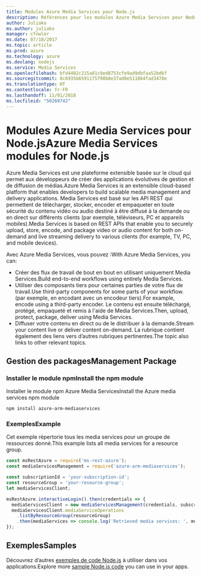 ```yaml
---
title: Modules Azure Media Services pour Node.js
description: Références pour les modules Azure Media Services pour Node.js
author: Juliako
ms.author: juliako
manager: cfowler
ms.date: 07/18/2017
ms.topic: article
ms.prod: azure
ms.technology: azure
ms.devlang: nodejs
ms.service: Media Services
ms.openlocfilehash: bfd4402c215a81c9ed8753cfe9ad9dbfaa52bd6f
ms.sourcegitcommit: 8c6935b6591175798b8e37ad0e511864fad3478e
ms.translationtype: HT
ms.contentlocale: fr-FR
ms.lasthandoff: 11/01/2018
ms.locfileid: "50269742"
---
```

# <a name="azure-media-services-modules-for-nodejs"></a><span data-ttu-id="875aa-103">Modules Azure Media Services pour Node.js</span><span class="sxs-lookup"><span data-stu-id="875aa-103">Azure Media Services modules for Node.js</span></span>

<span data-ttu-id="875aa-104">Azure Media Services est une plateforme extensible basée sur le cloud qui permet aux développeurs de créer des applications évolutives de gestion et de diffusion de médias.</span><span class="sxs-lookup"><span data-stu-id="875aa-104">Azure Media Services is an extensible cloud-based platform that enables developers to build scalable media management and delivery applications.</span></span> <span data-ttu-id="875aa-105">Media Services est basé sur les API REST qui permettent de télécharger, stocker, encoder et empaqueter en toute sécurité du contenu vidéo ou audio destiné à être diffusé à la demande ou en direct sur différents clients (par exemple, téléviseurs, PC et appareils mobiles).</span><span class="sxs-lookup"><span data-stu-id="875aa-105">Media Services is based on REST APIs that enable you to securely upload, store, encode, and package video or audio content for both on-demand and live streaming delivery to various clients (for example, TV, PC, and mobile devices).</span></span>

<span data-ttu-id="875aa-106">Avec Azure Media Services, vous pouvez :</span><span class="sxs-lookup"><span data-stu-id="875aa-106">With Azure Media Services, you can:</span></span>
- <span data-ttu-id="875aa-107">Créer des flux de travail de bout en bout en utilisant uniquement Media Services.</span><span class="sxs-lookup"><span data-stu-id="875aa-107">Build end-to-end workflows using entirely Media Services.</span></span> 
- <span data-ttu-id="875aa-108">Utiliser des composants tiers pour certaines parties de votre flux de travail.</span><span class="sxs-lookup"><span data-stu-id="875aa-108">Use third-party components for some parts of your workflow.</span></span> <span data-ttu-id="875aa-109">(par exemple, en encodant avec un encodeur tiers).</span><span class="sxs-lookup"><span data-stu-id="875aa-109">For example, encode using a third-party encoder.</span></span> <span data-ttu-id="875aa-110">Le contenu est ensuite téléchargé, protégé, empaqueté et remis à l'aide de Media Services.</span><span class="sxs-lookup"><span data-stu-id="875aa-110">Then, upload, protect, package, deliver using Media Services.</span></span>
- <span data-ttu-id="875aa-111">Diffuser votre contenu en direct ou de le distribuer à la demande.</span><span class="sxs-lookup"><span data-stu-id="875aa-111">Stream your content live or deliver content on-demand.</span></span> <span data-ttu-id="875aa-112">La rubrique contient également des liens vers d’autres rubriques pertinentes.</span><span class="sxs-lookup"><span data-stu-id="875aa-112">The topic also links to other relevant topics.</span></span>

## <a name="management-package"></a><span data-ttu-id="875aa-113">Gestion des packages</span><span class="sxs-lookup"><span data-stu-id="875aa-113">Management Package</span></span>

### <a name="install-the-npm-module"></a><span data-ttu-id="875aa-114">Installer le module npm</span><span class="sxs-lookup"><span data-stu-id="875aa-114">Install the npm module</span></span>

<span data-ttu-id="875aa-115">Installer le module npm Azure Media Services</span><span class="sxs-lookup"><span data-stu-id="875aa-115">Install the Azure media services npm module</span></span>

```bash
npm install azure-arm-mediaservices
```

### <a name="example"></a><span data-ttu-id="875aa-116">Exemples</span><span class="sxs-lookup"><span data-stu-id="875aa-116">Example</span></span>

<span data-ttu-id="875aa-117">Cet exemple répertorie tous les media services pour un groupe de ressources donné.</span><span class="sxs-lookup"><span data-stu-id="875aa-117">This example lists all media services for a resource group.</span></span>

```javascript
const msRestAzure = require('ms-rest-azure');
const mediaServicesManagement = require('azure-arm-mediaservices');

const subscriptionId = 'your-subscription-id';
const resourceGroup = 'your-resource-group';
let mediaServicesClient;

msRestAzure.interactiveLogin().then(credentials => {
  mediaServicesClient = new mediaServicesManagement(credentials, subscriptionId);
  mediaServicesClient.mediaServiceOperations
    .listByResourceGroup(resourceGroup)
    .then(mediaServices => console.log('Retrieved media services: ', mediaServices));
});
```

## <a name="samples"></a><span data-ttu-id="875aa-118">Exemples</span><span class="sxs-lookup"><span data-stu-id="875aa-118">Samples</span></span>

<span data-ttu-id="875aa-119">Découvrez d’autres [exemples de code Node.js](https://azure.microsoft.com/resources/samples/?platform=nodejs) à utiliser dans vos applications.</span><span class="sxs-lookup"><span data-stu-id="875aa-119">Explore more [sample Node.js code](https://azure.microsoft.com/resources/samples/?platform=nodejs) you can use in your apps.</span></span>
